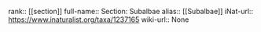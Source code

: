 

rank:: [[section]]
full-name:: Section: Subalbae
alias:: [[Subalbae]]
iNat-url:: https://www.inaturalist.org/taxa/1237165
wiki-url:: None